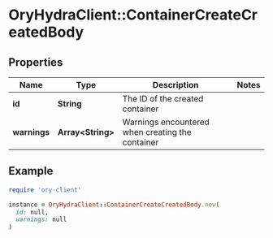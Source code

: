 # OryHydraClient::ContainerCreateCreatedBody

## Properties

| Name | Type | Description | Notes |
| ---- | ---- | ----------- | ----- |
| **id** | **String** | The ID of the created container |  |
| **warnings** | **Array&lt;String&gt;** | Warnings encountered when creating the container |  |

## Example

```ruby
require 'ory-client'

instance = OryHydraClient::ContainerCreateCreatedBody.new(
  id: null,
  warnings: null
)
```

